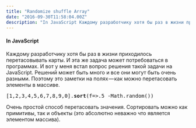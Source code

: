 ```yaml
---
title: "Randomize shuffle Array"
date: "2016-09-30T11:58:04.00Z"
description: "In JavaScript Каждому разработчику хотя бы раз в жизни приходилось перетасовывать карты. И эта же задача может потребоваться в п"
---
```


<!--kg-card-begin: html--><h4>In JavaScript</h4>
<p>Каждому разработчику хотя бы раз в жизни приходилось перетасовывать карты. И эта же задача может потребоваться в программах. И вот у меня встал вопрос решения такой задачи на JavaScript. Решений может быть много и все они могут быть очень разными. Поэтому это заметки на полях — как можно перетасовать элементы в массиве.</p>
<pre>[1,2,3,4,5,6,7,8,9,0].<strong>sort</strong>(f=&gt;.5 -Math.random())</pre>
<p>Очень простой способ перетасовать значения. Сортировать можно как примитивы, так и объекты (это абсолютно неважно что является элементом массива).</p>
<!--kg-card-end: html-->

